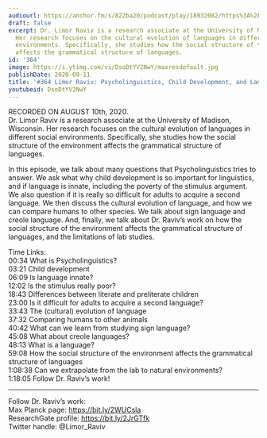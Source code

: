 ```yaml
---
audiourl: https://anchor.fm/s/822ba20/podcast/play/18032082/https%3A%2F%2Fd3ctxlq1ktw2nl.cloudfront.net%2Fstaging%2F2020-7-14%2F44e0637a-4d45-d302-bef8-76a294a86897.m4a
draft: false
excerpt: Dr. Limor Raviv is a research associate at the University of Madison, Wisconsin.
  Her research focuses on the cultural evolution of languages in different social
  environments. Specifically, she studies how the social structure of the environment
  affects the grammatical structure of languages.
id: '364'
image: https://i.ytimg.com/vi/DsoDtYV2NwY/maxresdefault.jpg
publishDate: 2020-09-11
title: '#364 Limor Raviv: Psycholinguistics, Child Development, and Language Acquisition'
youtubeid: DsoDtYV2NwY
---
```

<div class="timelinks">

RECORDED ON AUGUST 10th, 2020.  
Dr. Limor Raviv is a research associate at the University of Madison, Wisconsin. Her research focuses on the cultural evolution of languages in different social environments. Specifically, she studies how the social structure of the environment affects the grammatical structure of languages.

In this episode, we talk about many questions that Psycholinguistics tries to answer. We ask what why child development is so important for linguistics, and if language is innate, including the poverty of the stimulus argument. We also question if it is really so difficult for adults to acquire a second language. We then discuss the cultural evolution of language, and how we can compare humans to other species. We talk about sign language and creole language. And, finally, we talk about Dr. Raviv’s work on how the social structure of the environment affects the grammatical structure of languages, and the limitations of lab studies.

Time Links:  
<time>00:34</time> What is Psycholinguistics?  
<time>03:21</time> Child development  
<time>06:09</time> Is language innate?  
<time>12:02</time> Is the stimulus really poor?  
<time>18:43</time> Differences between literate and preliterate children  
<time>23:00</time> Is it difficult for adults to acquire a second language?  
<time>33:43</time> The (cultural) evolution of language  
<time>37:32</time> Comparing humans to other animals  
<time>40:42</time> What can we learn from studying sign language?  
<time>45:08</time> What about creole languages?  
<time>48:13</time> What is a language?  
<time>59:08</time> How the social structure of the environment affects the grammatical structure of languages  
<time>1:08:38</time> Can we extrapolate from the lab to natural environments?  
<time>1:18:05</time> Follow Dr. Raviv’s work!

---

Follow Dr. Raviv’s work:  
Max Planck page: https://bit.ly/2WUCsla  
ResearchGate profile: https://bit.ly/2JrGTfk  
Twitter handle: @Limor_Raviv
</div>

